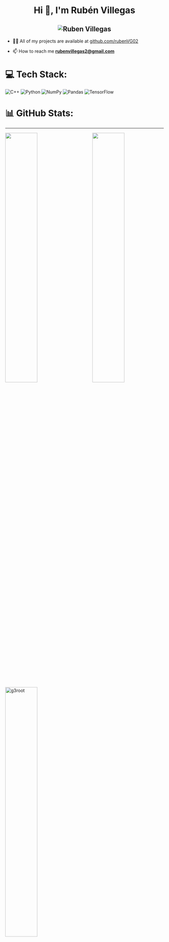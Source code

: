 <h1 align="center">Hi 👋, I'm Rubén Villegas</h1>
<h2 align="center">
  <img src="https://readme-typing-svg.demolab.com/?lines=Biotechology+Student;Python+Developer&font=Fira%25Code&center=true&width=380&height=50&duration=5000&pause=1000&color=F74F38" alt="Ruben Villegas">
</h2>


- 👨‍💻 All of my projects are available at [github.com/rubenVG02](github.com/rubenVG02)

- 📫 How to reach me **rubenvillegas2@gmail.com**



# 💻 Tech Stack:
![C++](https://img.shields.io/badge/c++-%2300599C.svg?style=for-the-badge&logo=c%2B%2B&logoColor=white) ![Python](https://img.shields.io/badge/python-3670A0?style=for-the-badge&logo=python&logoColor=ffdd54) ![NumPy](https://img.shields.io/badge/numpy-%23013243.svg?style=for-the-badge&logo=numpy&logoColor=white) ![Pandas](https://img.shields.io/badge/pandas-%23150458.svg?style=for-the-badge&logo=pandas&logoColor=white) ![TensorFlow](https://img.shields.io/badge/TensorFlow-%23FF6F00.svg?style=for-the-badge&logo=TensorFlow&logoColor=white)

# 📊 GitHub Stats:

</p>
<hr />
<img  src="https://github-readme-stats.vercel.app/api?username=RubenVG02&show_icons=true&theme=dark" width="45%" align="right" >
<img  src="https://github-readme-streak-stats.herokuapp.com/?user=RubenVG02&show_icons=true&theme=dark" width="45%"  >
<img  src="https://github-readme-stats.vercel.app/api/top-langs?username=RubenVG02&show_icons=true&locale=en&layout=compact&theme=dark" alt="g3root" width="45%"  />

---
<p align="left"> <img src="https://komarev.com/ghpvc/?username=rubenvg02&label=Profile%20views&color=0e75b6&style=flat" alt="rubenvg02" /> </p>
